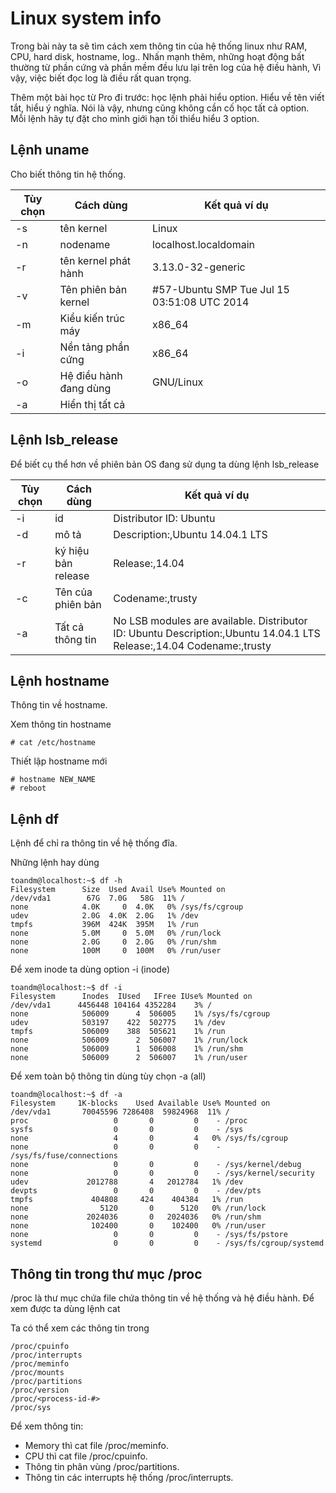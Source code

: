# Linux system info

Trong bài này ta sẽ tìm cách xem thông tin của hệ thống linux như RAM, CPU, hard disk, hostname, log.. 
Nhấn mạnh thêm, những hoạt động bất thường từ phần cứng và phần mềm đều lưu lại trên log của hệ điều hành, 
Vì vậy, việc biết đọc log là điều rất quan trọng.

Thêm một bài học từ Pro đi trước: học lệnh phải hiểu option. Hiểu về tên viết tắt, hiểu ý nghĩa. Nói là vậy, nhưng
cũng không cần cố học tất cả option. Mỗi lệnh hãy tự đặt cho mình giới hạn tối thiểu hiểu 3 option.


## Lệnh uname

Cho biết thông tin hệ thống. 

| Tùy chọn | Cách dùng              | Kết quả ví dụ                                |
|----------|------------------------|----------------------------------------------|
| -s       | tên kernel             | Linux                                        |
| -n       | nodename               | localhost.localdomain                        |
| -r       | tên kernel phát hành   | 3.13.0-32-generic                            |
| -v       | Tên phiên bản kernel   | #57-Ubuntu SMP Tue Jul  15 03:51:08 UTC 2014 |
| -m       | Kiểu kiến trúc máy     | x86_64                                       |
| -i       | Nền tảng phần cứng     | x86_64                                       |
| -o       | Hệ điều hành đang dùng | GNU/Linux                                    |
| -a       | Hiển thị tất cả        |                                              |



## Lệnh lsb_release

Để biết cụ thể hơn về phiên bản OS đang sử dụng ta dùng lệnh lsb_release

| Tùy chọn |Cách dùng           |Kết quả ví dụ                                                                                                            |
|----------|---------------------|--------------------------------------------------------------------------------------------------------------------------|
| -i       | id                  | Distributor ID: Ubuntu                                                                                                   |
| -d       | mô tả               | Description:,Ubuntu 14.04.1 LTS                                                                                          |
| -r       | ký hiệu bản release | Release:,14.04                                                                                                           |
| -c       | Tên của phiên bản   | Codename:,trusty                                                                                                         |
| -a       | Tất cả thông tin    | No LSB modules are available.  Distributor ID: Ubuntu  Description:,Ubuntu 14.04.1 LTS  Release:,14.04  Codename:,trusty |


## Lệnh hostname

Thông tin về hostname.

Xem thông tin hostname

`# cat /etc/hostname`

Thiết lập hostname mới

```
# hostname NEW_NAME
# reboot
```

## Lệnh df

Lệnh để chỉ ra thông tin về hệ thống đĩa.

Những lệnh hay dùng

```
toandm@localhost:~$ df -h
Filesystem      Size  Used Avail Use% Mounted on
/dev/vda1        67G  7.0G   58G  11% /
none            4.0K     0  4.0K   0% /sys/fs/cgroup
udev            2.0G  4.0K  2.0G   1% /dev
tmpfs           396M  424K  395M   1% /run
none            5.0M     0  5.0M   0% /run/lock
none            2.0G     0  2.0G   0% /run/shm
none            100M     0  100M   0% /run/user
```

Để xem inode ta dùng option -i (inode)

```
toandm@localhost:~$ df -i
Filesystem      Inodes  IUsed   IFree IUse% Mounted on
/dev/vda1      4456448 104164 4352284    3% /
none            506009      4  506005    1% /sys/fs/cgroup
udev            503197    422  502775    1% /dev
tmpfs           506009    388  505621    1% /run
none            506009      2  506007    1% /run/lock
none            506009      1  506008    1% /run/shm
none            506009      2  506007    1% /run/user
```

Để xem toàn bộ thông tin dùng tùy chọn -a (all) 

```
toandm@localhost:~$ df -a
Filesystem     1K-blocks    Used Available Use% Mounted on
/dev/vda1       70045596 7286408  59824968  11% /
proc                   0       0         0    - /proc
sysfs                  0       0         0    - /sys
none                   4       0         4   0% /sys/fs/cgroup
none                   0       0         0    - /sys/fs/fuse/connections
none                   0       0         0    - /sys/kernel/debug
none                   0       0         0    - /sys/kernel/security
udev             2012788       4   2012784   1% /dev
devpts                 0       0         0    - /dev/pts
tmpfs             404808     424    404384   1% /run
none                5120       0      5120   0% /run/lock
none             2024036       0   2024036   0% /run/shm
none              102400       0    102400   0% /run/user
none                   0       0         0    - /sys/fs/pstore
systemd                0       0         0    - /sys/fs/cgroup/systemd
```

## Thông tin trong thư mục /proc

/proc là thư mục chứa file chứa thông tin về hệ thống và hệ điều hành. Để xem được ta dùng lệnh cat

Ta có thể xem các thông tin trong  

```
/proc/cpuinfo
/proc/interrupts
/proc/meminfo
/proc/mounts
/proc/partitions
/proc/version
/proc/<process-id-#>
/proc/sys
```

Để xem thông tin:  

* Memory thì cat file /proc/meminfo.
* CPU thì cat file /proc/cpuinfo.
* Thông tin phân vùng /proc/partitions.
* Thông tin các interrupts hệ thống /proc/interrupts.












